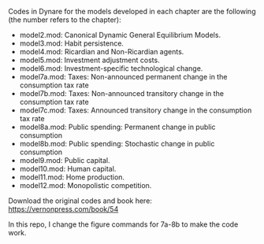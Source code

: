 Codes in Dynare for the models developed in each chapter are the following (the number refers to the chapter):

- model2.mod:  Canonical Dynamic General Equilibrium Models.
- model3.mod:  Habit persistence.
- model4.mod:  Ricardian and Non-Ricardian agents.
- model5.mod:  Investment adjustment costs.
- model6.mod:  Investment-specific technological change.
- model7a.mod: Taxes: Non-announced permanent change in the consumption tax rate
- model7b.mod: Taxes: Non-announced transitory change in the consumption tax rate
- model7c.mod: Taxes: Announced transitory change in the consumption tax rate
- model8a.mod: Public spending: Permanent change in public consumption
- model8b.mod: Public spending: Stochastic change in public consumption
- model9.mod:  Public capital.
- model10.mod: Human capital.
- model11.mod: Home production.
- model12.mod: Monopolistic competition.

Download the original codes and book here: https://vernonpress.com/book/54

In this repo, I change the figure commands for 7a-8b to make the code work.
